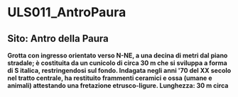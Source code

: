 # ULS011_AntroPaura
## Sito: Antro della Paura
**Grotta con ingresso orientato verso N-NE, a una decina di metri dal piano stradale; è costituita da un cunicolo di circa 30 m che si sviluppa a forma di S italica, restringendosi sul fondo. Indagata negli anni '70 del XX secolo nel tratto centrale, ha restituito frammenti ceramici e ossa (umane e animali) attestando una fretazione etrusco-ligure. Lunghezza: 30 m circa**

